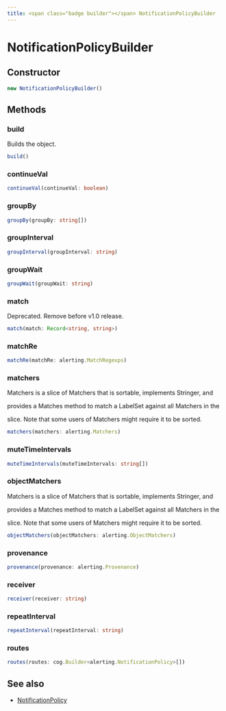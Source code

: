 ```yaml
---
title: <span class="badge builder"></span> NotificationPolicyBuilder
---
```

# <span class="badge builder"></span> NotificationPolicyBuilder

## Constructor

```typescript
new NotificationPolicyBuilder()
```
## Methods

### <span class="badge object-method"></span> build

Builds the object.

```typescript
build()
```

### <span class="badge object-method"></span> continueVal

```typescript
continueVal(continueVal: boolean)
```

### <span class="badge object-method"></span> groupBy

```typescript
groupBy(groupBy: string[])
```

### <span class="badge object-method"></span> groupInterval

```typescript
groupInterval(groupInterval: string)
```

### <span class="badge object-method"></span> groupWait

```typescript
groupWait(groupWait: string)
```

### <span class="badge object-method"></span> match

Deprecated. Remove before v1.0 release.

```typescript
match(match: Record<string, string>)
```

### <span class="badge object-method"></span> matchRe

```typescript
matchRe(matchRe: alerting.MatchRegexps)
```

### <span class="badge object-method"></span> matchers

Matchers is a slice of Matchers that is sortable, implements Stringer, and

provides a Matches method to match a LabelSet against all Matchers in the

slice. Note that some users of Matchers might require it to be sorted.

```typescript
matchers(matchers: alerting.Matchers)
```

### <span class="badge object-method"></span> muteTimeIntervals

```typescript
muteTimeIntervals(muteTimeIntervals: string[])
```

### <span class="badge object-method"></span> objectMatchers

Matchers is a slice of Matchers that is sortable, implements Stringer, and

provides a Matches method to match a LabelSet against all Matchers in the

slice. Note that some users of Matchers might require it to be sorted.

```typescript
objectMatchers(objectMatchers: alerting.ObjectMatchers)
```

### <span class="badge object-method"></span> provenance

```typescript
provenance(provenance: alerting.Provenance)
```

### <span class="badge object-method"></span> receiver

```typescript
receiver(receiver: string)
```

### <span class="badge object-method"></span> repeatInterval

```typescript
repeatInterval(repeatInterval: string)
```

### <span class="badge object-method"></span> routes

```typescript
routes(routes: cog.Builder<alerting.NotificationPolicy>[])
```

## See also

 * <span class="badge object-type-interface"></span> [NotificationPolicy](./object-NotificationPolicy.md)
